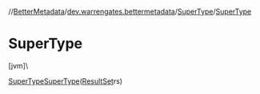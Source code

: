 //[BetterMetadata](../../../index.md)/[dev.warrengates.bettermetadata](../index.md)/[SuperType](index.md)/[SuperType](-super-type.md)

# SuperType

[jvm]\

[SuperType](index.md)[SuperType](-super-type.md)([ResultSet](https://docs.oracle.com/javase/8/docs/api/java/sql/ResultSet.html)rs)
